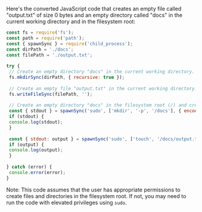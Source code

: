 Here's the converted JavaScript code that creates an empty file called "output.txt" of size 0 bytes and an empty directory called "docs" in the current working directory and in the filesystem root:
```javascript
const fs = require('fs');
const path = require('path');
const { spawnSync } = require('child_process');
const dirPath = './docs';
const filePath = './output.txt';
 
try {
 // Create an empty directory "docs" in the current working directory.
 fs.mkdirSync(dirPath, { recursive: true });
 
 // Create an empty file "output.txt" in the current working directory.
 fs.writeFileSync(filePath, '');
 
 // Create an empty directory "docs" in the filesystem root (/) and create an empty file "output.txt" in it.
 const { stdout } = spawnSync('sudo', ['mkdir', '-p', '/docs'], { encoding: 'utf8' });
 if (stdout) {
 console.log(stdout);
 }
 
 const { stdout: output } = spawnSync('sudo', ['touch', '/docs/output.txt'], { encoding: 'utf8' });
 if (output) {
 console.log(output);
 }
 
} catch (error) {
 console.error(error);
}
``` 
Note: This code assumes that the user has appropriate permissions to create files and directories in the filesystem root. If not, you may need to run the code with elevated privileges using `sudo`.

